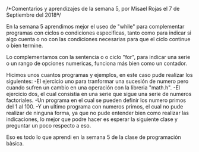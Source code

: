 /*Comentarios y aprendizajes de la semana 5, por Misael Rojas el 7 de Septiembre del 2018ª/

En la semana 5 aprendimos mejor el useo de "while" para complementar programas con ciclos o condiciones especificas, tanto como para indicar si algo cuenta o no con las condiciones necesarias para que el ciclo continue o bien termine.

Lo complementamos con la sentencia o o ciclo "for", para indicar una serie o un rango de opciones numericas, funciona más bien como un contador.

Hicimos unos cuantos programas y ejemplos, en este caso pude realizar los siguientes:
-El ejercicio uno para tranformar una sucesión de numero pero cuando sufren un cambio en una operación con la libreria "math.h".
-El ejercicio dos, el cual consistia en una serie que sigue una serie de numeros factoriales.
-Un programa en el cual se pueden definir los numero primos del 1 al 100.
-Y un ultimo programa con numeros primos, el cual no pude realizar de ninguna forma, ya que no pude entender bien como realizar las indicaciones, lo mejor que podre hacer es esperar la siguiente clase y preguntar un poco respecto a eso.

Eso es todo lo que aprendi en la semana 5 de la clase de programación bàsica.
